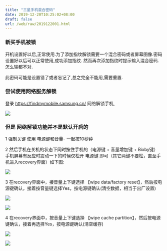 ```yaml
---
title: "三星手机混合密码"
date: 2019-12-20T10:25:02+08:00
draft: false
url: /web/raw/2019122001.html
---
```


### 新买手机被锁

开机设置好以后,正常使用.为了添加指纹解锁需要一个混合密码或者屏幕图像.密码设置好以后可以正常使用,成功添加指纹.
然而再次添加指纹时提示输入混合密码.怎么输都不对.

此密码可能是设置错了或者忘记了,总之完全不能用,需要重置.


### 尝试使用网络服务解锁

登录 https://findmymobile.samsung.cn/ 网络解锁手机,

![](https://base.oribos.city/images/2020/2019122001.png)

### 但是 网络解锁功能并不是默认开启的

1 强制关键 使用 电源键和音量- 一起按10秒钟


2 然后手机在关机的状态下同时按住手机的（电源键 + 音量增加键 + Bixby键） 手机屏幕有反应时震动一下的时候仅松开 电源键 即可（其它两键不要松，直至手机进入recovery界面）如下图:


![](https://base.oribos.city/images/2020/1Z2443247-0.png)


3 在recovery界面中，接音量上下键选择 【wipe data/factory reset】，然后按电源键确认，接着按音量键选择Yes，按电源键确认(清空数据，相当于出厂设置)


![](https://base.oribos.city/images/2020/1Z2442003-1.png)

![](https://base.oribos.city/images/2020/1Z24422V-2.png)



4 在recovery界面中，按音量上下键选择 【wipe cache partition】，然后按电源键确认，接着再选择Yes，按电源键确认(清空缓存)


![](https://base.oribos.city/images/2020/1Z2443039-3.png)

![](https://base.oribos.city/images/2020/1Z2441628-4.png)
